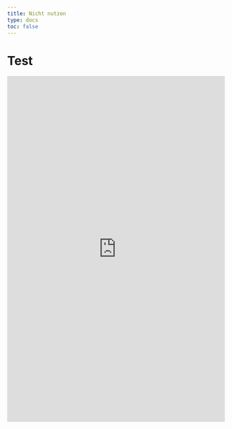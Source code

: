 ```yaml
---
title: Nicht nutzen
type: docs
toc: false
---
```


# Test


<iframe src="https://register.ilmenauersv.xyz/open2024/" width="100%" height="800px" style="border:0;" allowfullscreen="" loading="lazy" referrerpolicy="no-referrer-when-downgrade" scrolling="no"></iframe>
